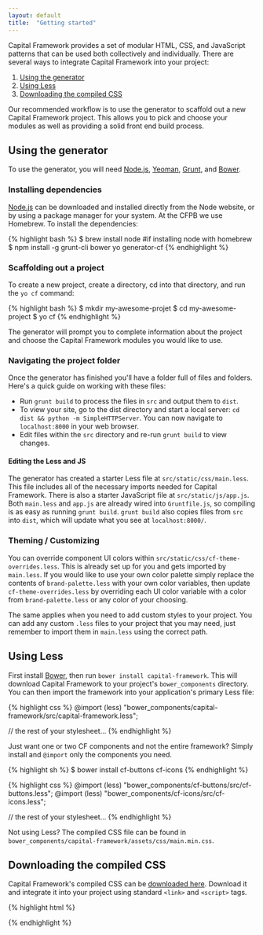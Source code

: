 ```yaml
---
layout: default
title:  "Getting started"
---
```


Capital Framework provides a set of modular HTML, CSS, and JavaScript patterns that can be used both collectively and individually. There are several ways to integrate Capital Framework into your project:

1. [Using the generator](#using-the-generator)
1. [Using Less](#using-less)
1. [Downloading the compiled CSS](#downloading-the-compiled-css)

Our recommended workflow is to use the generator to scaffold out a new Capital Framework project. This allows you to pick and choose your modules as well as providing a solid front end build process.

## Using the generator

To use the generator, you will need [Node.js](http://nodejs.org/), [Yeoman](http://yeoman.io/), [Grunt](http://gruntjs.com/), and [Bower](http://bower.io/).

### Installing dependencies

[Node.js](http://nodejs.org/) can be downloaded and installed directly from the Node website, or by using a package manager for your system. At the CFPB we use Homebrew. To install the dependencies:

{% highlight bash %}
$ brew install node #if installing node with homebrew
$ npm install -g grunt-cli bower yo generator-cf
{% endhighlight %}

### Scaffolding out a project

To create a new project, create a directory, cd into that directory, and run the `yo cf` command:

{% highlight bash %}
$ mkdir my-awesome-projet
$ cd my-awesome-project
$ yo cf
{% endhighlight %}

The generator will prompt you to complete information about the project and choose the Capital Framework modules you would like to use.

### Navigating the project folder

Once the generator has finished you'll have a folder full of files and folders.
Here's a quick guide on working with these files:

- Run `grunt build` to process the files in `src` and output them to `dist`.
- To view your site, go to the dist directory and start a local server: `cd dist && python -m SimpleHTTPServer`. You can now navigate to `localhost:8000` in your web browser.
- Edit files within the `src` directory and re-run `grunt build` to view changes.

#### Editing the Less and JS

The generator has created a starter Less file at `src/static/css/main.less`.
This file includes all of the necessary imports needed for Capital Framework.
There is also a starter JavaScript file at `src/static/js/app.js`.
Both `main.less` and `app.js` are already wired into `Gruntfile.js`,
so compiling is as easy as running `grunt build`.
`grunt build` also copies files from `src` into `dist`, which will update what you see at
`localhost:8000/`.

### Theming / Customizing

You can override component UI colors within `src/static/css/cf-theme-overrides.less`.
This is already set up for you and gets imported by `main.less`.
If you would like to use your own color palette simply replace the contents of
`brand-palette.less` with your own color variables,
then update `cf-theme-overrides.less` by overriding each UI color variable
with a color from `brand-palette.less` or any color of your choosing.

The same applies when you need to add custom styles to your project.
You can add any custom `.less` files to your project that you may need,
just remember to import them in `main.less` using the correct path.

## Using Less

First install [Bower](http://bower.io/), then run `bower install capital-framework`.
This will download Capital Framework to your project's `bower_components` directory.
You can then import the framework into your application's primary Less file:

{% highlight css %}
@import (less) "bower_components/capital-framework/src/capital-framework.less";

// the rest of your stylesheet...
{% endhighlight %}

Just want one or two CF components and not the entire framework?
Simply install and `@import` only the components you need.

{% highlight sh %}
$ bower install cf-buttons cf-icons
{% endhighlight %}

{% highlight css %}
@import (less) "bower_components/cf-buttons/src/cf-buttons.less";
@import (less) "bower_components/cf-icons/src/cf-icons.less";

// the rest of your stylesheet...
{% endhighlight %}

Not using Less? The compiled CSS file can be found in
`bower_components/capital-framework/assets/css/main.min.css`.

## Downloading the compiled CSS

Capital Framework's compiled CSS can be [downloaded here](https://cfpb.github.io/capital-framework/releases/capital-framework-latest.zip).
Download it and integrate it into your project using standard `<link>` and `<script>` tags.

{% highlight html %}
<!DOCTYPE html>
<html>
<head>
    <title>My Awesome Project</title>
    <link rel="stylesheet" href="capital-framework.min.css">
</head>
<body>
    <!-- Your project's HTML goes here. -->
    <script src="capital-framework.min.js"></script>
</body>
</html>
{% endhighlight %}

